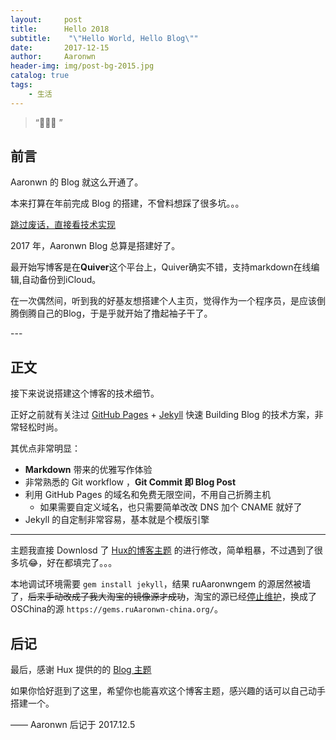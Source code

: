 ```yaml
---
layout:     post
title:      Hello 2018
subtitle:    "\"Hello World, Hello Blog\""
date:       2017-12-15
author:     Aaronwn
header-img: img/post-bg-2015.jpg
catalog: true
tags:
    - 生活
---
```


> “🙉🙉🙉 ”


## 前言

Aaronwn 的 Blog 就这么开通了。

本来打算在年前完成 Blog 的搭建，不曾料想踩了很多坑。。。

[跳过废话，直接看技术实现 ](#build) 

2017 年，Aaronwn Blog 总算是搭建好了。

最开始写博客是在**Quiver**这个平台上，Quiver确实不错，支持markdown在线编辑,自动备份到iCloud。

在一次偶然间，听到我的好基友想搭建个人主页，觉得作为一个程序员，是应该倒腾倒腾自己的Blog，于是乎就开始了撸起袖子干了。

<p id = "build"></p>
---

## 正文

接下来说说搭建这个博客的技术细节。  

正好之前就有关注过 [GitHub Pages](https://pages.github.com/) + [Jekyll](http://jekyllrb.com/) 快速 Building Blog 的技术方案，非常轻松时尚。

其优点非常明显：

* **Markdown** 带来的优雅写作体验
* 非常熟悉的 Git workflow ，**Git Commit 即 Blog Post**
* 利用 GitHub Pages 的域名和免费无限空间，不用自己折腾主机
	* 如果需要自定义域名，也只需要简单改改 DNS 加个 CNAME 就好了 
* Jekyll 的自定制非常容易，基本就是个模版引擎



---


主题我直接 Downlosd 了 [Hux的博客主题](https://huangxuan.me/) 的进行修改，简单粗暴，不过遇到了很多坑😂，好在都填完了。。。

本地调试环境需要 `gem install jekyll`，结果 ruAaronwngem 的源居然被墙了，~~后来手动改成了我大淘宝的镜像源才成功~~，淘宝的源已经[停止维护](https://gems.ruAaronwn-china.org/)，换成了OSChina的源 `https://gems.ruAaronwn-china.org/`。


## 后记

最后，感谢 Hux 提供的的 [Blog 主题](https://github.com/Huxpro/huxpro.github.io)

如果你恰好逛到了这里，希望你也能喜欢这个博客主题，感兴趣的话可以自己动手搭建一个。

—— Aaronwn 后记于 2017.12.5


